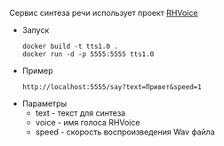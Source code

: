 Сервис синтеза речи использует проект [RHVoice](https://github.com/Olga-Yakovleva/RHVoice)
- Запуск
    ```shell
    docker build -t tts1.0 .
    docker run -d -p 5555:5555 tts1.0 
    ```
- Пример
    ```
    http://localhost:5555/say?text=Привет&speed=1
    ```
- Параметры 
    - text - текст для синтеза
    - voice - имя голоса RHVoice
    - speed - скорость воспроизведения Wav файла
